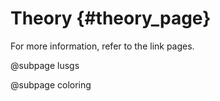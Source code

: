 Theory                          {#theory_page}
======

For more information, refer to the link pages.

@subpage lusgs

@subpage coloring
